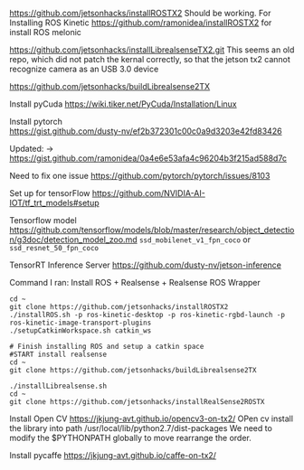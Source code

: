 https://github.com/jetsonhacks/installROSTX2 Should be working.   For Installing ROS Kinetic
https://github.com/ramonidea/installROSTX2 for install ROS melonic

https://github.com/jetsonhacks/installLibrealsenseTX2.git
This seems an old repo, which did not patch the kernal correctly, so that the jetson tx2 cannot recognize camera as an USB 3.0 device


https://github.com/jetsonhacks/buildLibrealsense2TX

Install pyCuda
https://wiki.tiker.net/PyCuda/Installation/Linux

Install pytorch  
https://gist.github.com/dusty-nv/ef2b372301c00c0a9d3203e42fd83426

Updated: -> https://gist.github.com/ramonidea/0a4e6e53afa4c96204b3f215ad588d7c

Need to fix one issue
https://github.com/pytorch/pytorch/issues/8103

Set up for tensorFlow
https://github.com/NVIDIA-AI-IOT/tf_trt_models#setup

Tensorflow model 
https://github.com/tensorflow/models/blob/master/research/object_detection/g3doc/detection_model_zoo.md
`ssd_mobilenet_v1_fpn_coco` or `ssd_resnet_50_fpn_coco`



TensorRT Inference Server
https://github.com/dusty-nv/jetson-inference





Command I ran:
Install ROS + Realsense + Realsense ROS Wrapper

```
cd ~
git clone https://github.com/jetsonhacks/installROSTX2
./installROS.sh -p ros-kinetic-desktop -p ros-kinetic-rgbd-launch -p ros-kinetic-image-transport-plugins
./setupCatkinWorkspace.sh catkin_ws

# Finish installing ROS and setup a catkin space
#START install realsense
cd ~
git clone https://github.com/jetsonhacks/buildLibrealsense2TX

./installLibrealsense.sh
cd ~
git clone https://github.com/jetsonhacks/installRealSense2ROSTX
```



Install Open CV
https://jkjung-avt.github.io/opencv3-on-tx2/
OPen cv install the library into path /usr/local/lib/python2.7/dist-packages
We need to modify the $PYTHONPATH globally to move rearrange the order.


Install pycaffe
https://jkjung-avt.github.io/caffe-on-tx2/


